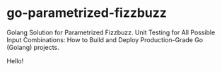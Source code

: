 # go-parametrized-fizzbuzz
Golang Solution for Parametrized Fizzbuzz. Unit Testing for All Possible Input Combinations: How to Build and Deploy Production-Grade Go (Golang) projects.

Hello!